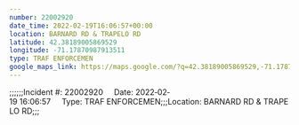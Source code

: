 ```yaml
---
number: 22002920
date_time: 2022-02-19T16:06:57+00:00
location: BARNARD RD & TRAPELO RD
latitude: 42.38189005869529
longitude: -71.17870987913511
type: TRAF ENFORCEMEN
google_maps_link: https://maps.google.com/?q=42.38189005869529,-71.17870987913511
---
```


;;;;;;Incident #: 22002920     Date: 2022‐02‐19 16:06:57     Type: TRAF ENFORCEMEN;;;Location: BARNARD RD & TRAPELO RD;;;
